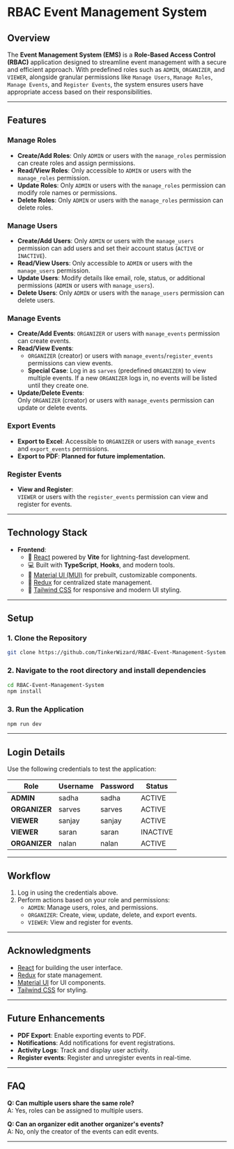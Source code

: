 
# RBAC Event Management System

## Overview

The **Event Management System (EMS)** is a **Role-Based Access Control (RBAC)** application designed to streamline event management with a secure and efficient approach. With predefined roles such as `ADMIN`, `ORGANIZER`, and `VIEWER`, alongside granular permissions like `Manage Users`, `Manage Roles`, `Manage Events`, and `Register Events`, the system ensures users have appropriate access based on their responsibilities.

---

## Features

### Manage Roles
- **Create/Add Roles**: Only `ADMIN` or users with the `manage_roles` permission can create roles and assign permissions.
- **Read/View Roles**: Only accessible to `ADMIN` or users with the `manage_roles` permission.
- **Update Roles**: Only `ADMIN` or users with the `manage_roles` permission can modify role names or permissions.
- **Delete Roles**: Only `ADMIN` or users with the `manage_roles` permission can delete roles.

### Manage Users
- **Create/Add Users**: Only `ADMIN` or users with the `manage_users` permission can add users and set their account status (`ACTIVE` or `INACTIVE`).
- **Read/View Users**: Only accessible to `ADMIN` or users with the `manage_users` permission.
- **Update Users**: Modify details like email, role, status, or additional permissions (`ADMIN` or users with `manage_users`).
- **Delete Users**: Only `ADMIN` or users with the `manage_users` permission can delete users.

### Manage Events
- **Create/Add Events**: `ORGANIZER` or users with `manage_events` permission can create events.
- **Read/View Events**:  
  - `ORGANIZER` (creator) or users with `manage_events`/`register_events` permissions can view events.  
  - **Special Case**: Log in as `sarves` (predefined `ORGANIZER`) to view multiple events. If a new `ORGANIZER` logs in, no events will be listed until they create one.
- **Update/Delete Events**:  
  Only `ORGANIZER` (creator) or users with `manage_events` permission can update or delete events.

### Export Events
- **Export to Excel**: Accessible to `ORGANIZER` or users with `manage_events` and `export_events` permissions.
- **Export to PDF**: **Planned for future implementation.**

### Register Events
- **View and Register**:  
  `VIEWER` or users with the `register_events` permission can view and register for events.

---

## Technology Stack

- **Frontend**:  
  - 🚀 [React](https://reactjs.org) powered by **Vite** for lightning-fast development.  
  - 💻 Built with **TypeScript**, **Hooks**, and modern tools.  
  - 🎨 [Material UI (MUI)](https://mui.com/material-ui/) for prebuilt, customizable components.  
  - 📖 [Redux](https://redux.js.org) for centralized state management.  
  - 🎨 [Tailwind CSS](https://tailwindcss.com) for responsive and modern UI styling.  

---

## Setup

### 1. Clone the Repository
```bash
git clone https://github.com/TinkerWizard/RBAC-Event-Management-System.git
```

### 2. Navigate to the root directory and install dependencies
```bash
cd RBAC-Event-Management-System
npm install
```

### 3. Run the Application
```bash
npm run dev
```

---

## Login Details

Use the following credentials to test the application:

| Role       | Username | Password | Status   |
|------------|----------|----------|----------|
| **ADMIN**  | sadha    | sadha    | ACTIVE   |
| **ORGANIZER** | sarves   | sarves   | ACTIVE   |
| **VIEWER** | sanjay   | sanjay   | ACTIVE   |
| **VIEWER** | saran    | saran    | INACTIVE |
| **ORGANIZER** | nalan    | nalan    | ACTIVE   |

---

## Workflow

1. Log in using the credentials above.
2. Perform actions based on your role and permissions:
   - `ADMIN`: Manage users, roles, and permissions.
   - `ORGANIZER`: Create, view, update, delete, and export events.
   - `VIEWER`: View and register for events.

---

## Acknowledgments

- [React](https://reactjs.org) for building the user interface.
- [Redux](https://redux.js.org) for state management.
- [Material UI](https://mui.com/) for UI components.
- [Tailwind CSS](https://tailwindcss.com) for styling.

---

## Future Enhancements

- **PDF Export**: Enable exporting events to PDF.  
- **Notifications**: Add notifications for event registrations.  
- **Activity Logs**: Track and display user activity.
- **Register events**: Register and unregister events in real-time.

---

## FAQ

**Q: Can multiple users share the same role?**  
A: Yes, roles can be assigned to multiple users.

**Q: Can an organizer edit another organizer's events?**  
A: No, only the creator of the events can edit events.

---
